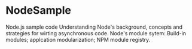 # NodeSample
Node.js sample code
Understanding Node's background, concepts and strategies for wirting asynchronous code.
Node's module sytem: Build-in modules; applcation modularization; NPM module registry.
